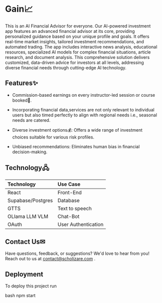 # Gain📈

This is an AI Financial Advisor for everyone. Our AI-powered investment app features an advanced financial advisor at its core, providing personalized guidance based on your unique profile and goals. It offers real-time market insights, tailored investment recommendations, and automated trading. The app includes interactive news analysis, educational resources, specialized AI models for complex financial situations, article research, and document analysis. This comprehensive solution delivers customized, data-driven advice for investors at all levels, addressing diverse financial needs through cutting-edge AI technology.

## Features✨

- Commission-based earnings on every instructor-led session or course booked🤝.
- Incorporating financial data,services are not only relevant to
  individual users but also timed perfectly to align with regional needs i.e., seasonal needs are catered.
- Diverse investment options💰: Offers a wide range of investment
  choices suitable for various risk profiles.

- Unbiased recommendations: Eliminates human bias in financial decision-making.

## Technology🖧


| Technology  | Use Case     
| :-------- | :------- 
| React | Front-End 
| Supabase/Postgres | Database 
| GTTS | Text to speech
| OLlama LLM VLM | Chat-Bot
| OAuth | User Authentication

## Contact Us✉ 

Have questions, feedback, or suggestions? We'd love to hear from you! Reach out to us at contact@scholizare.com .

## Deployment

To deploy this project run

bash
  npm start

